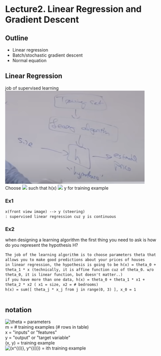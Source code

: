 # Lecture2. Linear Regression and Gradient Descent
## Outline
- Linear regression
- Batch/stochastic gradient descent
- Normal equation

## Linear Regression

job of supervised learning    
<img src="supervised_learning_process.png" width="450px" height="300px"></img>
Choose 
<img src="https://latex.codecogs.com/svg.latex?\Large&space;\theta"/> 
such that h(x) 
<img src="https://latex.codecogs.com/svg.latex?\Large&space;\approx"/>
y for training example

### Ex1
```
x(front view image) --> y (steering)
: supervised linear regression cuz y is continuous
```

### Ex2
when designing a learning algorithm the first thing you need to ask is how do you represent the hypothesis H?
```
The job of the learning algorithm is to choose parameters theta that allows you to make good predictions about your prices of houses
in linear regression, the hypothesis is going to be h(x) = theta_0 + theta_1 * x (technically, it is affine function cuz of theta_0. w/o theta_0, it is linear function, but doesn't matter..)
if you have more than one data, h(x) = theta_0 + theta_1 * x1 + theta_2 * x2 ( x1 = size, x2 = # bedrooms)
h(x) = sum([ theta_j * x_j from j in range(0, 3) ], x_0 = 1


```

## notation
<img src="https://latex.codecogs.com/svg.latex?\Large&space;\theta" title="\theta" /> = parameters   
m = # training examples (# rows in table)   
x = "inputs" or "features"   
y = "output" or "target variable"   
(x, y) = training example    
<img src="https://latex.codecogs.com/svg.latex?\Large&space;(x^{(i)},y^{(i)})" title="(x^{(i)}, y^{(i)})" /> = ith training example   


